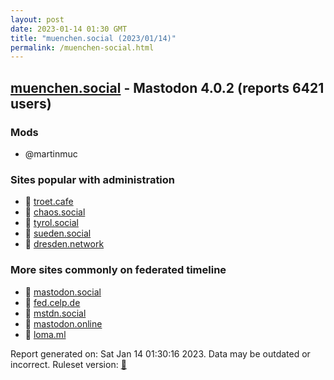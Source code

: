 ```yaml
---
layout: post
date: 2023-01-14 01:30 GMT
title: "muenchen.social (2023/01/14)"
permalink: /muenchen-social.html
---
```


## [muenchen.social](https://muenchen.social) - Mastodon 4.0.2 (reports 6421 users)

### Mods
 * @martinmuc

### Sites popular with administration

* 🐘 [troet.cafe](/troet-cafe.html)
* 🐘 [chaos.social](/chaos-social.html)
* 🐘 [tyrol.social](/tyrol-social.html)
* 🐘 [sueden.social](/sueden-social.html)
* 🐘 [dresden.network](/dresden-network.html)

### More sites commonly on federated timeline

* 🐘 [mastodon.social](/mastodon-social.html)
* 🐘 [fed.celp.de](/fed-celp-de.html)
* 🐘 [mstdn.social](/mstdn-social.html)
* 🐘 [mastodon.online](/mastodon-online.html)
* 🐘 [loma.ml](/loma-ml.html)

Report generated on: Sat Jan 14 01:30:16 2023. Data may be outdated or incorrect.
Ruleset version: [🧁](/version-cupcake)
